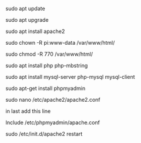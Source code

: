 sudo apt update

sudo apt upgrade



sudo apt install apache2

sudo chown -R pi:www-data /var/www/html/

sudo chmod -R 770 /var/www/html/

sudo apt install php php-mbstring

sudo apt install mysql-server php-mysql mysql-client

sudo apt-get install phpmyadmin

sudo nano /etc/apache2/apache2.conf

  in last add this line
  
  Include /etc/phpmyadmin/apache.conf
  
sudo /etc/init.d/apache2 restart
